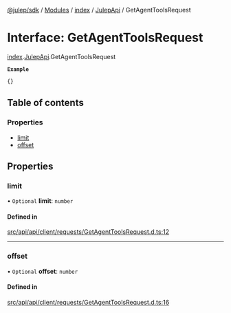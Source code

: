 [@julep/sdk](../README.md) / [Modules](../modules.md) / [index](../modules/index.md) / [JulepApi](../modules/index.JulepApi.md) / GetAgentToolsRequest

# Interface: GetAgentToolsRequest

[index](../modules/index.md).[JulepApi](../modules/index.JulepApi.md).GetAgentToolsRequest

**`Example`**

```ts
{}
```

## Table of contents

### Properties

- [limit](index.JulepApi.GetAgentToolsRequest.md#limit)
- [offset](index.JulepApi.GetAgentToolsRequest.md#offset)

## Properties

### limit

• `Optional` **limit**: `number`

#### Defined in

[src/api/api/client/requests/GetAgentToolsRequest.d.ts:12](https://github.com/julep-ai/monorepo/blob/8b1493a/sdks/js/src/api/api/client/requests/GetAgentToolsRequest.d.ts#L12)

___

### offset

• `Optional` **offset**: `number`

#### Defined in

[src/api/api/client/requests/GetAgentToolsRequest.d.ts:16](https://github.com/julep-ai/monorepo/blob/8b1493a/sdks/js/src/api/api/client/requests/GetAgentToolsRequest.d.ts#L16)
